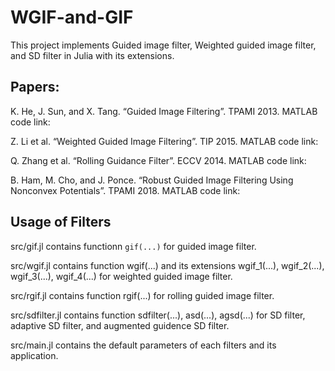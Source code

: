 # WGIF-and-GIF
This project implements Guided image filter, Weighted guided image filter, and SD filter in Julia with its extensions.

## Papers:
K. He, J. Sun, and X. Tang. “Guided Image Filtering”. TPAMI 2013. MATLAB code link: 

Z. Li et al. “Weighted Guided Image Filtering”. TIP 2015. MATLAB code link: 

Q. Zhang et al. “Rolling Guidance Filter”. ECCV 2014. MATLAB code link: 

B. Ham, M. Cho, and J. Ponce. “Robust Guided Image Filtering Using Nonconvex Potentials”. TPAMI 2018. MATLAB code link: 

## Usage of Filters
src/gif.jl contains functionn ```gif(...)``` for guided image filter.

src/wgif.jl contains function wgif(...) and its extensions wgif_1(...), wgif_2(...), wgif_3(...), wgif_4(...) for weighted guided image filter.

src/rgif.jl contains function rgif(...) for rolling guided image filter.

src/sdfilter.jl contains function sdfilter(...), asd(...), agsd(...) for SD filter, adaptive SD filter, and augmented guidence SD filter. 

src/main.jl contains the default parameters of each filters and its application.
